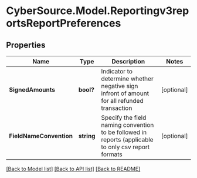 # CyberSource.Model.Reportingv3reportsReportPreferences
## Properties

Name | Type | Description | Notes
------------ | ------------- | ------------- | -------------
**SignedAmounts** | **bool?** | Indicator to determine whether negative sign infront of amount for all refunded transaction | [optional] 
**FieldNameConvention** | **string** | Specify the field naming convention to be followed in reports (applicable to only csv report formats | [optional] 

[[Back to Model list]](../README.md#documentation-for-models) [[Back to API list]](../README.md#documentation-for-api-endpoints) [[Back to README]](../README.md)

